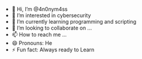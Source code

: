 - 👋 Hi, I’m @4n0nym4ss
- 👀 I’m interested in cybersecurity
- 🌱 I’m currently learning programming and scripting
- 💞️ I’m looking to collaborate on ...
- 📫 How to reach me ...
- 😄 Pronouns: He
- ⚡ Fun fact: Always ready to Learn

<!---
4n0nym4ss/4n0nym4ss is a ✨ special ✨ repository because its `README.md` (this file) appears on your GitHub profile.
You can click the Preview link to take a look at your changes.
--->
